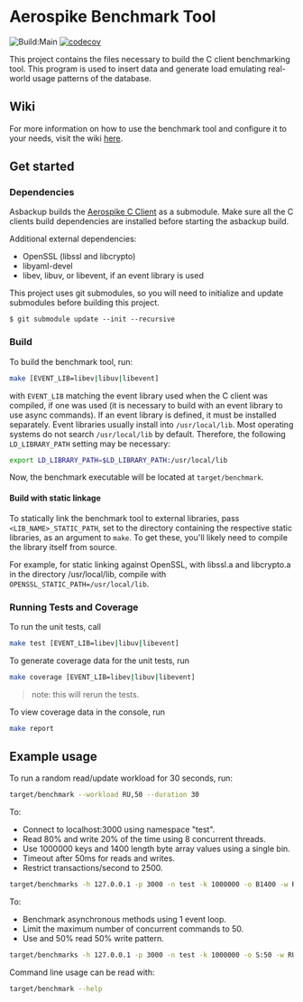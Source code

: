 # Aerospike Benchmark Tool

![Build:Main](https://github.com/citrusleaf/aerospike-benchmark/workflows/Build:Main/badge.svg)
[![codecov](https://codecov.io/gh/aerospike/aerospike-benchmark/branch/main/graph/badge.svg?token=TPGZT8V6AA)](https://codecov.io/gh/aerospike/aerospike-benchmark)

This project contains the files necessary to build the C client benchmarking tool.  This program is used to insert data and generate load emulating real-world usage patterns of the database.

## Wiki
For more information on how to use the benchmark tool and configure it to your needs, visit the wiki [here](https://github.com/aerospike/aerospike-benchmark/wiki).

## Get started

### Dependencies

Asbackup builds the [Aerospike C Client](https://github.com/aerospike/aerospike-client-c) as a submodule.
Make sure all the C clients build dependencies are installed before starting the asbackup build.

Additional external dependencies:
 * OpenSSL (libssl and libcrypto)
 * libyaml-devel
 * libev, libuv, or libevent, if an event library is used

This project uses git submodules, so you will need to initialize and update submodules before building this project.

	$ git submodule update --init --recursive

### Build

To build the benchmark tool, run:
```sh
make [EVENT_LIB=libev|libuv|libevent]
```
with `EVENT_LIB` matching the event library used when the C client was compiled, if one was used (it is necessary to build with an event library to use async commands). If an event library is defined, it must be installed separately. Event libraries usually install into `/usr/local/lib`. Most operating systems do not search `/usr/local/lib` by default. Therefore, the following `LD_LIBRARY_PATH` setting may be necessary:
```sh
export LD_LIBRARY_PATH=$LD_LIBRARY_PATH:/usr/local/lib
```

Now, the benchmark executable will be located at `target/benchmark`.


#### Build with static linkage

To statically link the benchmark tool to external libraries, pass `<LIB_NAME>_STATIC_PATH`, set to the directory containing the respective static libraries, as an argument to `make`. To get these, you'll likely need to compile the library itself from source.

For example, for static linking against OpenSSL, with libssl.a and libcrypto.a in the directory /usr/local/lib, compile with `OPENSSL_STATIC_PATH=/usr/local/lib`.


### Running Tests and Coverage

To run the unit tests, call

```sh
make test [EVENT_LIB=libev|libuv|libevent]
```

To generate coverage data for the unit tests, run

```sh
make coverage [EVENT_LIB=libev|libuv|libevent]
```
> note: this will rerun the tests.

To view coverage data in the console, run

```sh
make report
```

## Example usage

To run a random read/update workload for 30 seconds, run:
```sh
target/benchmark --workload RU,50 --duration 30
```

To:
 * Connect to localhost:3000 using namespace "test".
 * Read 80% and write 20% of the time using 8 concurrent threads.
 * Use 1000000 keys and 1400 length byte array values using a single bin.
 * Timeout after 50ms for reads and writes.
 * Restrict transactions/second to 2500.
```sh
target/benchmarks -h 127.0.0.1 -p 3000 -n test -k 1000000 -o B1400 -w RU,80 -g 2500 -T 50 -z 8
```

To:
 * Benchmark asynchronous methods using 1 event loop.
 * Limit the maximum number of concurrent commands to 50.
 * Use and 50% read 50% write pattern.
```sh
target/benchmarks -h 127.0.0.1 -p 3000 -n test -k 1000000 -o S:50 -w RU,50 --async --asyncMaxCommands 50 --eventLoops 1
```

Command line usage can be read with:
```sh
target/benchmark --help
```
